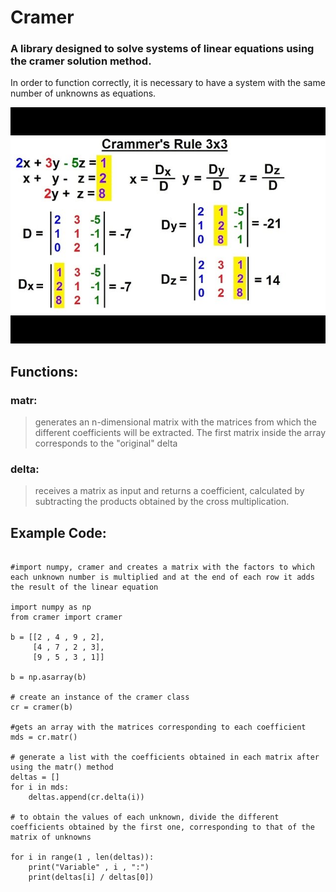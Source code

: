 # Cramer
### A library designed to solve systems of linear equations using the cramer solution method. 
In order to function correctly, it is necessary to have a system with the same number of unknowns as equations.

![Image text](method.jpg)

## Functions:

### matr: 
>generates an n-dimensional matrix with the matrices from which the different coefficients will be extracted. The first matrix inside the array corresponds to the "original" delta

### delta:
>receives a matrix as input and returns a coefficient, calculated by subtracting the products obtained by the cross multiplication.

## Example Code:

```

#import numpy, cramer and creates a matrix with the factors to which each unknown number is multiplied and at the end of each row it adds the result of the linear equation

import numpy as np
from cramer import cramer

b = [[2 , 4 , 9 , 2],
     [4 , 7 , 2 , 3],
     [9 , 5 , 3 , 1]]

b = np.asarray(b)

# create an instance of the cramer class
cr = cramer(b)

#gets an array with the matrices corresponding to each coefficient
mds = cr.matr()

# generate a list with the coefficients obtained in each matrix after using the matr() method
deltas = []
for i in mds:
    deltas.append(cr.delta(i))

# to obtain the values ​​of each unknown, divide the different coefficients obtained by the first one, corresponding to that of the matrix of unknowns

for i in range(1 , len(deltas)):
    print("Variable" , i , ":")
    print(deltas[i] / deltas[0])
```